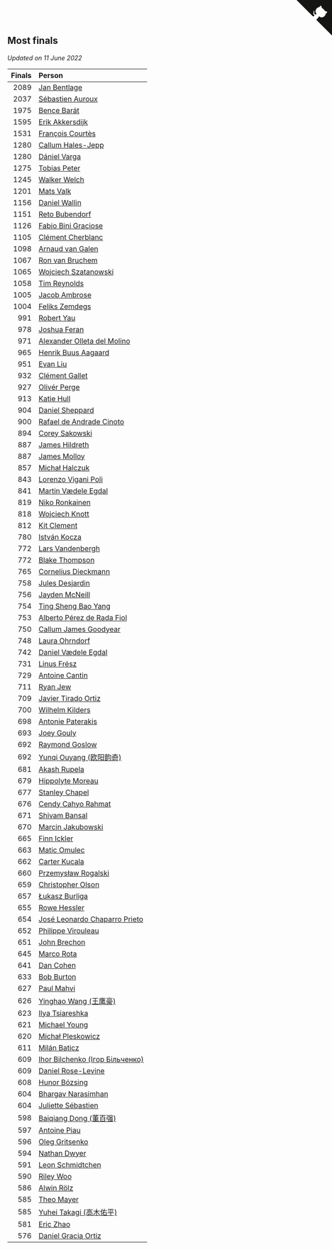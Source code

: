 ## Most finals

*Updated on 11 June 2022*

| Finals | Person |
| ---: | :--- |
| 2089 | [Jan Bentlage](https://www.worldcubeassociation.org/persons/2010BENT01) |
| 2037 | [Sébastien Auroux](https://www.worldcubeassociation.org/persons/2008AURO01) |
| 1975 | [Bence Barát](https://www.worldcubeassociation.org/persons/2008BARA01) |
| 1595 | [Erik Akkersdijk](https://www.worldcubeassociation.org/persons/2005AKKE01) |
| 1531 | [François Courtès](https://www.worldcubeassociation.org/persons/2008COUR01) |
| 1280 | [Callum Hales-Jepp](https://www.worldcubeassociation.org/persons/2012HALE01) |
| 1280 | [Dániel Varga](https://www.worldcubeassociation.org/persons/2008VARG01) |
| 1275 | [Tobias Peter](https://www.worldcubeassociation.org/persons/2014PETE03) |
| 1245 | [Walker Welch](https://www.worldcubeassociation.org/persons/2011WELC01) |
| 1201 | [Mats Valk](https://www.worldcubeassociation.org/persons/2007VALK01) |
| 1156 | [Daniel Wallin](https://www.worldcubeassociation.org/persons/2013WALL03) |
| 1151 | [Reto Bubendorf](https://www.worldcubeassociation.org/persons/2012BUBE01) |
| 1126 | [Fabio Bini Graciose](https://www.worldcubeassociation.org/persons/2010GRAC02) |
| 1105 | [Clément Cherblanc](https://www.worldcubeassociation.org/persons/2014CHER05) |
| 1098 | [Arnaud van Galen](https://www.worldcubeassociation.org/persons/2006GALE01) |
| 1067 | [Ron van Bruchem](https://www.worldcubeassociation.org/persons/2003BRUC01) |
| 1065 | [Wojciech Szatanowski](https://www.worldcubeassociation.org/persons/2011SZAT01) |
| 1058 | [Tim Reynolds](https://www.worldcubeassociation.org/persons/2005REYN01) |
| 1005 | [Jacob Ambrose](https://www.worldcubeassociation.org/persons/2010AMBR01) |
| 1004 | [Feliks Zemdegs](https://www.worldcubeassociation.org/persons/2009ZEMD01) |
| 991 | [Robert Yau](https://www.worldcubeassociation.org/persons/2009YAUR01) |
| 978 | [Joshua Feran](https://www.worldcubeassociation.org/persons/2011FERA01) |
| 971 | [Alexander Olleta del Molino](https://www.worldcubeassociation.org/persons/2008OLLE01) |
| 965 | [Henrik Buus Aagaard](https://www.worldcubeassociation.org/persons/2006BUUS01) |
| 951 | [Evan Liu](https://www.worldcubeassociation.org/persons/2009LIUE01) |
| 932 | [Clément Gallet](https://www.worldcubeassociation.org/persons/2004GALL02) |
| 927 | [Olivér Perge](https://www.worldcubeassociation.org/persons/2007PERG01) |
| 913 | [Katie Hull](https://www.worldcubeassociation.org/persons/2010HULL01) |
| 904 | [Daniel Sheppard](https://www.worldcubeassociation.org/persons/2009SHEP01) |
| 900 | [Rafael de Andrade Cinoto](https://www.worldcubeassociation.org/persons/2007CINO01) |
| 894 | [Corey Sakowski](https://www.worldcubeassociation.org/persons/2011SAKO01) |
| 887 | [James Hildreth](https://www.worldcubeassociation.org/persons/2009HILD01) |
| 887 | [James Molloy](https://www.worldcubeassociation.org/persons/2011MOLL01) |
| 857 | [Michał Halczuk](https://www.worldcubeassociation.org/persons/2006HALC01) |
| 843 | [Lorenzo Vigani Poli](https://www.worldcubeassociation.org/persons/2007POLI01) |
| 841 | [Martin Vædele Egdal](https://www.worldcubeassociation.org/persons/2013EGDA02) |
| 819 | [Niko Ronkainen](https://www.worldcubeassociation.org/persons/2010RONK01) |
| 818 | [Wojciech Knott](https://www.worldcubeassociation.org/persons/2011KNOT01) |
| 812 | [Kit Clement](https://www.worldcubeassociation.org/persons/2008CLEM01) |
| 780 | [István Kocza](https://www.worldcubeassociation.org/persons/2005KOCZ01) |
| 772 | [Lars Vandenbergh](https://www.worldcubeassociation.org/persons/2003VAND01) |
| 772 | [Blake Thompson](https://www.worldcubeassociation.org/persons/2010THOM03) |
| 765 | [Cornelius Dieckmann](https://www.worldcubeassociation.org/persons/2009DIEC01) |
| 758 | [Jules Desjardin](https://www.worldcubeassociation.org/persons/2010DESJ01) |
| 756 | [Jayden McNeill](https://www.worldcubeassociation.org/persons/2012MCNE01) |
| 754 | [Ting Sheng Bao Yang](https://www.worldcubeassociation.org/persons/2008BAOY01) |
| 753 | [Alberto Pérez de Rada Fiol](https://www.worldcubeassociation.org/persons/2011FIOL01) |
| 750 | [Callum James Goodyear](https://www.worldcubeassociation.org/persons/2012GOOD02) |
| 748 | [Laura Ohrndorf](https://www.worldcubeassociation.org/persons/2009OHRN01) |
| 742 | [Daniel Vædele Egdal](https://www.worldcubeassociation.org/persons/2013EGDA01) |
| 731 | [Linus Frész](https://www.worldcubeassociation.org/persons/2011FRES01) |
| 729 | [Antoine Cantin](https://www.worldcubeassociation.org/persons/2010CANT02) |
| 711 | [Ryan Jew](https://www.worldcubeassociation.org/persons/2008JEWR01) |
| 709 | [Javier Tirado Ortiz](https://www.worldcubeassociation.org/persons/2009TIRA01) |
| 700 | [Wilhelm Kilders](https://www.worldcubeassociation.org/persons/2010KILD02) |
| 698 | [Antonie Paterakis](https://www.worldcubeassociation.org/persons/2012PATE01) |
| 693 | [Joey Gouly](https://www.worldcubeassociation.org/persons/2007GOUL01) |
| 692 | [Raymond Goslow](https://www.worldcubeassociation.org/persons/2014GOSL01) |
| 692 | [Yunqi Ouyang (欧阳韵奇)](https://www.worldcubeassociation.org/persons/2007YUNQ01) |
| 681 | [Akash Rupela](https://www.worldcubeassociation.org/persons/2012RUPE01) |
| 679 | [Hippolyte Moreau](https://www.worldcubeassociation.org/persons/2008MORE02) |
| 677 | [Stanley Chapel](https://www.worldcubeassociation.org/persons/2016CHAP04) |
| 676 | [Cendy Cahyo Rahmat](https://www.worldcubeassociation.org/persons/2010RAHM02) |
| 671 | [Shivam Bansal](https://www.worldcubeassociation.org/persons/2011BANS02) |
| 670 | [Marcin Jakubowski](https://www.worldcubeassociation.org/persons/2007JAKU01) |
| 665 | [Finn Ickler](https://www.worldcubeassociation.org/persons/2012ICKL01) |
| 663 | [Matic Omulec](https://www.worldcubeassociation.org/persons/2010OMUL02) |
| 662 | [Carter Kucala](https://www.worldcubeassociation.org/persons/2015KUCA01) |
| 660 | [Przemysław Rogalski](https://www.worldcubeassociation.org/persons/2013ROGA02) |
| 659 | [Christopher Olson](https://www.worldcubeassociation.org/persons/2009OLSO01) |
| 657 | [Łukasz Burliga](https://www.worldcubeassociation.org/persons/2013BURL01) |
| 655 | [Rowe Hessler](https://www.worldcubeassociation.org/persons/2007HESS01) |
| 654 | [José Leonardo Chaparro Prieto](https://www.worldcubeassociation.org/persons/2011CHAP01) |
| 652 | [Philippe Virouleau](https://www.worldcubeassociation.org/persons/2008VIRO01) |
| 651 | [John Brechon](https://www.worldcubeassociation.org/persons/2010BREC01) |
| 645 | [Marco Rota](https://www.worldcubeassociation.org/persons/2009ROTA01) |
| 641 | [Dan Cohen](https://www.worldcubeassociation.org/persons/2007COHE01) |
| 633 | [Bob Burton](https://www.worldcubeassociation.org/persons/2003BURT01) |
| 627 | [Paul Mahvi](https://www.worldcubeassociation.org/persons/2012MAHV01) |
| 626 | [Yinghao Wang (王鹰豪)](https://www.worldcubeassociation.org/persons/2010WANG07) |
| 623 | [Ilya Tsiareshka](https://www.worldcubeassociation.org/persons/2012TERE01) |
| 621 | [Michael Young](https://www.worldcubeassociation.org/persons/2008YOUN02) |
| 620 | [Michał Pleskowicz](https://www.worldcubeassociation.org/persons/2009PLES01) |
| 611 | [Milán Baticz](https://www.worldcubeassociation.org/persons/2005BATI01) |
| 609 | [Ihor Bilchenko (Ігор Більченко)](https://www.worldcubeassociation.org/persons/2011BILC01) |
| 609 | [Daniel Rose-Levine](https://www.worldcubeassociation.org/persons/2015ROSE01) |
| 608 | [Hunor Bózsing](https://www.worldcubeassociation.org/persons/2009BOZS01) |
| 604 | [Bhargav Narasimhan](https://www.worldcubeassociation.org/persons/2011NARA02) |
| 604 | [Juliette Sébastien](https://www.worldcubeassociation.org/persons/2014SEBA01) |
| 598 | [Baiqiang Dong (董百强)](https://www.worldcubeassociation.org/persons/2008DONG06) |
| 597 | [Antoine Piau](https://www.worldcubeassociation.org/persons/2008PIAU01) |
| 596 | [Oleg Gritsenko](https://www.worldcubeassociation.org/persons/2011GRIT01) |
| 594 | [Nathan Dwyer](https://www.worldcubeassociation.org/persons/2011DWYE02) |
| 591 | [Leon Schmidtchen](https://www.worldcubeassociation.org/persons/2010SCHM01) |
| 590 | [Riley Woo](https://www.worldcubeassociation.org/persons/2007WOOR01) |
| 586 | [Alwin Rölz](https://www.worldcubeassociation.org/persons/2016ROLZ01) |
| 585 | [Theo Mayer](https://www.worldcubeassociation.org/persons/2012MAYE01) |
| 585 | [Yuhei Takagi (高木佑平)](https://www.worldcubeassociation.org/persons/2008TAKA01) |
| 581 | [Eric Zhao](https://www.worldcubeassociation.org/persons/2010ZHAO19) |
| 576 | [Daniel Gracia Ortiz](https://www.worldcubeassociation.org/persons/2009ORTI01) |


<a href="https://github.com/JustinTimeCuber/wca_statistics" class="github-corner" aria-label="View source on Github"><svg width="80" height="80" viewBox="0 0 250 250" style="fill:#151513; color:#fff; position: absolute; top: 0; border: 0; right: 0;" aria-hidden="true"><path d="M0,0 L115,115 L130,115 L142,142 L250,250 L250,0 Z"></path><path d="M128.3,109.0 C113.8,99.7 119.0,89.6 119.0,89.6 C122.0,82.7 120.5,78.6 120.5,78.6 C119.2,72.0 123.4,76.3 123.4,76.3 C127.3,80.9 125.5,87.3 125.5,87.3 C122.9,97.6 130.6,101.9 134.4,103.2" fill="currentColor" style="transform-origin: 130px 106px;" class="octo-arm"></path><path d="M115.0,115.0 C114.9,115.1 118.7,116.5 119.8,115.4 L133.7,101.6 C136.9,99.2 139.9,98.4 142.2,98.6 C133.8,88.0 127.5,74.4 143.8,58.0 C148.5,53.4 154.0,51.2 159.7,51.0 C160.3,49.4 163.2,43.6 171.4,40.1 C171.4,40.1 176.1,42.5 178.8,56.2 C183.1,58.6 187.2,61.8 190.9,65.4 C194.5,69.0 197.7,73.2 200.1,77.6 C213.8,80.2 216.3,84.9 216.3,84.9 C212.7,93.1 206.9,96.0 205.4,96.6 C205.1,102.4 203.0,107.8 198.3,112.5 C181.9,128.9 168.3,122.5 157.7,114.1 C157.9,116.9 156.7,120.9 152.7,124.9 L141.0,136.5 C139.8,137.7 141.6,141.9 141.8,141.8 Z" fill="currentColor" class="octo-body"></path></svg></a><style>.github-corner:hover .octo-arm{animation:octocat-wave 560ms ease-in-out}@keyframes octocat-wave{0%,100%{transform:rotate(0)}20%,60%{transform:rotate(-25deg)}40%,80%{transform:rotate(10deg)}}@media (max-width:500px){.github-corner:hover .octo-arm{animation:none}.github-corner .octo-arm{animation:octocat-wave 560ms ease-in-out}}</style>
